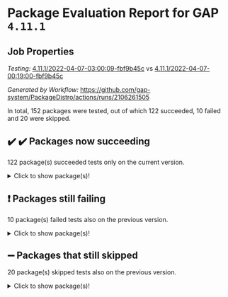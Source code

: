 # Package Evaluation Report for GAP `4.11.1`

## Job Properties

*Testing:* [4.11.1/2022-04-07-03:00:09-fbf9b45c](https://github.com/gap-system/PackageDistro/blob/data/reports/4.11.1/2022-04-07-03:00:09-fbf9b45c) vs [4.11.1/2022-04-07-00:19:00-fbf9b45c](https://github.com/gap-system/PackageDistro/blob/data/reports/4.11.1/2022-04-07-00:19:00-fbf9b45c)

*Generated by Workflow:* https://github.com/gap-system/PackageDistro/actions/runs/2106261505

In total, 152 packages were tested, out of which 122 succeeded, 10 failed and 20 were skipped.

## :heavy_check_mark: :heavy_check_mark: Packages now succeeding

122 package(s) succeeded tests only on the current version.<details> <summary>Click to show package(s)!</summary>

- ace 5.4 [(success)](https://github.com/gap-system/PackageDistro/runs/5861574084?check_suite_focus=true) vs ace 5.4 [(failure)](https://github.com/gap-system/PackageDistro/runs/5860365561?check_suite_focus=true) <br>
- aclib 1.3.2 [(success)](https://github.com/gap-system/PackageDistro/runs/5861574120?check_suite_focus=true) vs aclib 1.3.2 [(failure)](https://github.com/gap-system/PackageDistro/runs/5860365607?check_suite_focus=true) <br>
- agt 0.2 [(success)](https://github.com/gap-system/PackageDistro/runs/5861574141?check_suite_focus=true) vs agt 0.2 [(failure)](https://github.com/gap-system/PackageDistro/runs/5860365648?check_suite_focus=true) <br>
- alnuth 3.2.1 [(success)](https://github.com/gap-system/PackageDistro/runs/5861574166?check_suite_focus=true) vs alnuth 3.2.1 [(failure)](https://github.com/gap-system/PackageDistro/runs/5860365694?check_suite_focus=true) <br>
- anupq 3.2.6 [(success)](https://github.com/gap-system/PackageDistro/runs/5861574190?check_suite_focus=true) vs anupq 3.2.6 [(failure)](https://github.com/gap-system/PackageDistro/runs/5860365733?check_suite_focus=true) <br>
- atlasrep 2.1.2 [(success)](https://github.com/gap-system/PackageDistro/runs/5861574217?check_suite_focus=true) vs atlasrep 2.1.2 [(failure)](https://github.com/gap-system/PackageDistro/runs/5860365769?check_suite_focus=true) <br>
- autodoc 2022.03.10 [(success)](https://github.com/gap-system/PackageDistro/runs/5861574251?check_suite_focus=true) vs autodoc 2022.03.10 [(failure)](https://github.com/gap-system/PackageDistro/runs/5860365814?check_suite_focus=true) <br>
- automata 1.15 [(success)](https://github.com/gap-system/PackageDistro/runs/5861574274?check_suite_focus=true) vs automata 1.15 [(failure)](https://github.com/gap-system/PackageDistro/runs/5860365853?check_suite_focus=true) <br>
- automgrp 1.3.2 [(success)](https://github.com/gap-system/PackageDistro/runs/5861574305?check_suite_focus=true) vs automgrp 1.3.2 [(failure)](https://github.com/gap-system/PackageDistro/runs/5860365900?check_suite_focus=true) <br>
- autpgrp 1.10.2 [(success)](https://github.com/gap-system/PackageDistro/runs/5861574332?check_suite_focus=true) vs autpgrp 1.10.2 [(failure)](https://github.com/gap-system/PackageDistro/runs/5860365934?check_suite_focus=true) <br>
- cap 2022.04-01 [(success)](https://github.com/gap-system/PackageDistro/runs/5861574385?check_suite_focus=true) vs cap 2022.04-01 [(failure)](https://github.com/gap-system/PackageDistro/runs/5860365963?check_suite_focus=true) <br>
- caratinterface 2.3.3 [(success)](https://github.com/gap-system/PackageDistro/runs/5861574411?check_suite_focus=true) vs caratinterface 2.3.3 [(failure)](https://github.com/gap-system/PackageDistro/runs/5860366005?check_suite_focus=true) <br>
- cddinterface 2020.06.24 [(success)](https://github.com/gap-system/PackageDistro/runs/5861574435?check_suite_focus=true) vs cddinterface 2020.06.24 [(failure)](https://github.com/gap-system/PackageDistro/runs/5860366036?check_suite_focus=true) <br>
- circle 1.6.4 [(success)](https://github.com/gap-system/PackageDistro/runs/5861574460?check_suite_focus=true) vs circle 1.6.4 [(failure)](https://github.com/gap-system/PackageDistro/runs/5860366073?check_suite_focus=true) <br>
- cohomolo 1.6.10 [(success)](https://github.com/gap-system/PackageDistro/runs/5861574495?check_suite_focus=true) vs cohomolo 1.6.10 [(failure)](https://github.com/gap-system/PackageDistro/runs/5860366107?check_suite_focus=true) <br>
- congruence 1.2.3 [(success)](https://github.com/gap-system/PackageDistro/runs/5861574511?check_suite_focus=true) vs congruence 1.2.3 [(failure)](https://github.com/gap-system/PackageDistro/runs/5860366156?check_suite_focus=true) <br>
- corelg 1.56 [(success)](https://github.com/gap-system/PackageDistro/runs/5861574528?check_suite_focus=true) vs corelg 1.56 [(failure)](https://github.com/gap-system/PackageDistro/runs/5860366191?check_suite_focus=true) <br>
- crime 1.6 [(success)](https://github.com/gap-system/PackageDistro/runs/5861574555?check_suite_focus=true) vs crime 1.6 [(failure)](https://github.com/gap-system/PackageDistro/runs/5860366225?check_suite_focus=true) <br>
- crisp 1.4.5 [(success)](https://github.com/gap-system/PackageDistro/runs/5861574583?check_suite_focus=true) vs crisp 1.4.5 [(failure)](https://github.com/gap-system/PackageDistro/runs/5860366268?check_suite_focus=true) <br>
- crypting 0.10 [(success)](https://github.com/gap-system/PackageDistro/runs/5861574625?check_suite_focus=true) vs crypting 0.10 [(failure)](https://github.com/gap-system/PackageDistro/runs/5860366305?check_suite_focus=true) <br>
- cryst 4.1.24 [(success)](https://github.com/gap-system/PackageDistro/runs/5861574652?check_suite_focus=true) vs cryst 4.1.24 [(failure)](https://github.com/gap-system/PackageDistro/runs/5860366339?check_suite_focus=true) <br>
- crystcat 1.1.9 [(success)](https://github.com/gap-system/PackageDistro/runs/5861574679?check_suite_focus=true) vs crystcat 1.1.9 [(failure)](https://github.com/gap-system/PackageDistro/runs/5860366371?check_suite_focus=true) <br>
- ctbllib 1.3.3 [(success)](https://github.com/gap-system/PackageDistro/runs/5861574700?check_suite_focus=true) vs ctbllib 1.3.3 [(failure)](https://github.com/gap-system/PackageDistro/runs/5860366404?check_suite_focus=true) <br>
- cubefree 1.19 [(success)](https://github.com/gap-system/PackageDistro/runs/5861574742?check_suite_focus=true) vs cubefree 1.19 [(failure)](https://github.com/gap-system/PackageDistro/runs/5860366455?check_suite_focus=true) <br>
- curlinterface 2.2.2 [(success)](https://github.com/gap-system/PackageDistro/runs/5861574773?check_suite_focus=true) vs curlinterface 2.2.2 [(failure)](https://github.com/gap-system/PackageDistro/runs/5860366496?check_suite_focus=true) <br>
- cvec 2.7.5 [(success)](https://github.com/gap-system/PackageDistro/runs/5861574801?check_suite_focus=true) vs cvec 2.7.5 [(failure)](https://github.com/gap-system/PackageDistro/runs/5860366528?check_suite_focus=true) <br>
- datastructures 0.2.7 [(success)](https://github.com/gap-system/PackageDistro/runs/5861574834?check_suite_focus=true) vs datastructures 0.2.7 [(failure)](https://github.com/gap-system/PackageDistro/runs/5860366563?check_suite_focus=true) <br>
- deepthought 1.0.5 [(success)](https://github.com/gap-system/PackageDistro/runs/5861574864?check_suite_focus=true) vs deepthought 1.0.5 [(failure)](https://github.com/gap-system/PackageDistro/runs/5860366593?check_suite_focus=true) <br>
- design 1.7 [(success)](https://github.com/gap-system/PackageDistro/runs/5861574895?check_suite_focus=true) vs design 1.7 [(failure)](https://github.com/gap-system/PackageDistro/runs/5860366623?check_suite_focus=true) <br>
- difsets 2.3.1 [(success)](https://github.com/gap-system/PackageDistro/runs/5861574926?check_suite_focus=true) vs difsets 2.3.1 [(failure)](https://github.com/gap-system/PackageDistro/runs/5860366655?check_suite_focus=true) <br>
- digraphs 1.5.2 [(success)](https://github.com/gap-system/PackageDistro/runs/5861574960?check_suite_focus=true) vs digraphs 1.5.2 [(failure)](https://github.com/gap-system/PackageDistro/runs/5860366681?check_suite_focus=true) <br>
- edim 1.3.5 [(success)](https://github.com/gap-system/PackageDistro/runs/5861574992?check_suite_focus=true) vs edim 1.3.5 [(failure)](https://github.com/gap-system/PackageDistro/runs/5860366717?check_suite_focus=true) <br>
- example 4.3.0 [(success)](https://github.com/gap-system/PackageDistro/runs/5861575018?check_suite_focus=true) vs example 4.3.0 [(failure)](https://github.com/gap-system/PackageDistro/runs/5860366765?check_suite_focus=true) <br>
- factint 1.6.3 [(success)](https://github.com/gap-system/PackageDistro/runs/5861575058?check_suite_focus=true) vs factint 1.6.3 [(failure)](https://github.com/gap-system/PackageDistro/runs/5860366818?check_suite_focus=true) <br>
- ferret 1.0.7 [(success)](https://github.com/gap-system/PackageDistro/runs/5861575093?check_suite_focus=true) vs ferret 1.0.7 [(failure)](https://github.com/gap-system/PackageDistro/runs/5860366863?check_suite_focus=true) <br>
- fga 1.4.0 [(success)](https://github.com/gap-system/PackageDistro/runs/5861575125?check_suite_focus=true) vs fga 1.4.0 [(failure)](https://github.com/gap-system/PackageDistro/runs/5860366926?check_suite_focus=true) <br>
- float 1.0.3 [(success)](https://github.com/gap-system/PackageDistro/runs/5861575185?check_suite_focus=true) vs float 1.0.3 [(failure)](https://github.com/gap-system/PackageDistro/runs/5860367026?check_suite_focus=true) <br>
- format 1.4.3 [(success)](https://github.com/gap-system/PackageDistro/runs/5861575204?check_suite_focus=true) vs format 1.4.3 [(failure)](https://github.com/gap-system/PackageDistro/runs/5860367070?check_suite_focus=true) <br>
- forms 1.2.7 [(success)](https://github.com/gap-system/PackageDistro/runs/5861575228?check_suite_focus=true) vs forms 1.2.7 [(failure)](https://github.com/gap-system/PackageDistro/runs/5860367121?check_suite_focus=true) <br>
- fplsa 1.2.5 [(success)](https://github.com/gap-system/PackageDistro/runs/5861575260?check_suite_focus=true) vs fplsa 1.2.5 [(failure)](https://github.com/gap-system/PackageDistro/runs/5860367155?check_suite_focus=true) <br>
- fr 2.4.8 [(success)](https://github.com/gap-system/PackageDistro/runs/5861575323?check_suite_focus=true) vs fr 2.4.8 [(failure)](https://github.com/gap-system/PackageDistro/runs/5860367184?check_suite_focus=true) <br>
- fwtree 1.3 [(success)](https://github.com/gap-system/PackageDistro/runs/5861575399?check_suite_focus=true) vs fwtree 1.3 [(failure)](https://github.com/gap-system/PackageDistro/runs/5860367291?check_suite_focus=true) <br>
- gbnp 1.0.5 [(success)](https://github.com/gap-system/PackageDistro/runs/5861575434?check_suite_focus=true) vs gbnp 1.0.5 [(failure)](https://github.com/gap-system/PackageDistro/runs/5860367339?check_suite_focus=true) <br>
- generalizedmorphismsforcap 2022.03-03 [(success)](https://github.com/gap-system/PackageDistro/runs/5861575476?check_suite_focus=true) vs generalizedmorphismsforcap 2022.03-03 [(failure)](https://github.com/gap-system/PackageDistro/runs/5860367383?check_suite_focus=true) <br>
- genss 1.6.6 [(success)](https://github.com/gap-system/PackageDistro/runs/5861575506?check_suite_focus=true) vs genss 1.6.6 [(failure)](https://github.com/gap-system/PackageDistro/runs/5860367420?check_suite_focus=true) <br>
- gradedringforhomalg 2022.03-01 [(success)](https://github.com/gap-system/PackageDistro/runs/5861575538?check_suite_focus=true) vs gradedringforhomalg 2022.03-01 [(failure)](https://github.com/gap-system/PackageDistro/runs/5860367456?check_suite_focus=true) <br>
- grape 4.8.5 [(success)](https://github.com/gap-system/PackageDistro/runs/5861575570?check_suite_focus=true) vs grape 4.8.5 [(failure)](https://github.com/gap-system/PackageDistro/runs/5860367505?check_suite_focus=true) <br>
- groupoids 1.69 [(success)](https://github.com/gap-system/PackageDistro/runs/5861575595?check_suite_focus=true) vs groupoids 1.69 [(failure)](https://github.com/gap-system/PackageDistro/runs/5860367544?check_suite_focus=true) <br>
- grpconst 2.6.2 [(success)](https://github.com/gap-system/PackageDistro/runs/5861575618?check_suite_focus=true) vs grpconst 2.6.2 [(failure)](https://github.com/gap-system/PackageDistro/runs/5860367565?check_suite_focus=true) <br>
- guarana 0.96.3 [(success)](https://github.com/gap-system/PackageDistro/runs/5861575637?check_suite_focus=true) vs guarana 0.96.3 [(failure)](https://github.com/gap-system/PackageDistro/runs/5860367600?check_suite_focus=true) <br>
- guava 3.15 [(success)](https://github.com/gap-system/PackageDistro/runs/5861575680?check_suite_focus=true) vs guava 3.15 [(failure)](https://github.com/gap-system/PackageDistro/runs/5860367627?check_suite_focus=true) <br>
- hapcryst 0.1.14 [(success)](https://github.com/gap-system/PackageDistro/runs/5861575737?check_suite_focus=true) vs hapcryst 0.1.14 [(failure)](https://github.com/gap-system/PackageDistro/runs/5860367700?check_suite_focus=true) <br>
- hecke 1.5.3 [(success)](https://github.com/gap-system/PackageDistro/runs/5861575772?check_suite_focus=true) vs hecke 1.5.3 [(failure)](https://github.com/gap-system/PackageDistro/runs/5860367757?check_suite_focus=true) <br>
- help 3.5 [(success)](https://github.com/gap-system/PackageDistro/runs/5861575802?check_suite_focus=true) vs help 3.5 [(failure)](https://github.com/gap-system/PackageDistro/runs/5860367788?check_suite_focus=true) <br>
- idrel 2.43 [(success)](https://github.com/gap-system/PackageDistro/runs/5861575838?check_suite_focus=true) vs idrel 2.43 [(failure)](https://github.com/gap-system/PackageDistro/runs/5860367826?check_suite_focus=true) <br>
- images 1.3.1 [(success)](https://github.com/gap-system/PackageDistro/runs/5861575875?check_suite_focus=true) vs images 1.3.1 [(failure)](https://github.com/gap-system/PackageDistro/runs/5860367849?check_suite_focus=true) <br>
- intpic 0.2.4 [(success)](https://github.com/gap-system/PackageDistro/runs/5861575959?check_suite_focus=true) vs intpic 0.2.4 [(failure)](https://github.com/gap-system/PackageDistro/runs/5860367879?check_suite_focus=true) <br>
- io 4.7.2 [(success)](https://github.com/gap-system/PackageDistro/runs/5861576001?check_suite_focus=true) vs io 4.7.2 [(failure)](https://github.com/gap-system/PackageDistro/runs/5860367916?check_suite_focus=true) <br>
- irredsol 1.4.3 [(success)](https://github.com/gap-system/PackageDistro/runs/5861576028?check_suite_focus=true) vs irredsol 1.4.3 [(failure)](https://github.com/gap-system/PackageDistro/runs/5860367947?check_suite_focus=true) <br>
- json 2.1.0 [(success)](https://github.com/gap-system/PackageDistro/runs/5861576057?check_suite_focus=true) vs json 2.1.0 [(failure)](https://github.com/gap-system/PackageDistro/runs/5860367976?check_suite_focus=true) <br>
- jupyterkernel 1.4.1 [(success)](https://github.com/gap-system/PackageDistro/runs/5861576117?check_suite_focus=true) vs jupyterkernel 1.4.1 [(failure)](https://github.com/gap-system/PackageDistro/runs/5860368000?check_suite_focus=true) <br>
- jupyterviz 1.5.1 [(success)](https://github.com/gap-system/PackageDistro/runs/5861576136?check_suite_focus=true) vs jupyterviz 1.5.1 [(failure)](https://github.com/gap-system/PackageDistro/runs/5860368027?check_suite_focus=true) <br>
- kan 1.34 [(success)](https://github.com/gap-system/PackageDistro/runs/5861576171?check_suite_focus=true) vs kan 1.34 [(failure)](https://github.com/gap-system/PackageDistro/runs/5860368058?check_suite_focus=true) <br>
- kbmag 1.5.9 [(success)](https://github.com/gap-system/PackageDistro/runs/5861576204?check_suite_focus=true) vs kbmag 1.5.9 [(failure)](https://github.com/gap-system/PackageDistro/runs/5860368090?check_suite_focus=true) <br>
- laguna 3.9.4 [(success)](https://github.com/gap-system/PackageDistro/runs/5861576231?check_suite_focus=true) vs laguna 3.9.4 [(failure)](https://github.com/gap-system/PackageDistro/runs/5860368134?check_suite_focus=true) <br>
- liealgdb 2.2.1 [(success)](https://github.com/gap-system/PackageDistro/runs/5861576266?check_suite_focus=true) vs liealgdb 2.2.1 [(failure)](https://github.com/gap-system/PackageDistro/runs/5860368171?check_suite_focus=true) <br>
- liepring 1.9.2 [(success)](https://github.com/gap-system/PackageDistro/runs/5861576297?check_suite_focus=true) vs liepring 1.9.2 [(failure)](https://github.com/gap-system/PackageDistro/runs/5860368201?check_suite_focus=true) <br>
- liering 2.4.2 [(success)](https://github.com/gap-system/PackageDistro/runs/5861576322?check_suite_focus=true) vs liering 2.4.2 [(failure)](https://github.com/gap-system/PackageDistro/runs/5860368251?check_suite_focus=true) <br>
- linearalgebraforcap 2022.04-01 [(success)](https://github.com/gap-system/PackageDistro/runs/5861576372?check_suite_focus=true) vs linearalgebraforcap 2022.04-01 [(failure)](https://github.com/gap-system/PackageDistro/runs/5860368300?check_suite_focus=true) <br>
- loops 3.4.1 [(success)](https://github.com/gap-system/PackageDistro/runs/5861576418?check_suite_focus=true) vs loops 3.4.1 [(failure)](https://github.com/gap-system/PackageDistro/runs/5860368369?check_suite_focus=true) <br>
- lpres 1.0.3 [(success)](https://github.com/gap-system/PackageDistro/runs/5861576457?check_suite_focus=true) vs lpres 1.0.3 [(failure)](https://github.com/gap-system/PackageDistro/runs/5860368435?check_suite_focus=true) <br>
- majoranaalgebras 1.4 [(success)](https://github.com/gap-system/PackageDistro/runs/5861576487?check_suite_focus=true) vs majoranaalgebras 1.4 [(failure)](https://github.com/gap-system/PackageDistro/runs/5860368564?check_suite_focus=true) <br>
- mapclass 1.4.5 [(success)](https://github.com/gap-system/PackageDistro/runs/5861576528?check_suite_focus=true) vs mapclass 1.4.5 [(failure)](https://github.com/gap-system/PackageDistro/runs/5860368643?check_suite_focus=true) <br>
- matgrp 0.64 [(success)](https://github.com/gap-system/PackageDistro/runs/5861576601?check_suite_focus=true) vs matgrp 0.64 [(failure)](https://github.com/gap-system/PackageDistro/runs/5860368725?check_suite_focus=true) <br>
- modisom 2.5.1 [(success)](https://github.com/gap-system/PackageDistro/runs/5861576662?check_suite_focus=true) vs modisom 2.5.1 [(failure)](https://github.com/gap-system/PackageDistro/runs/5860368802?check_suite_focus=true) <br>
- modulepresentationsforcap 2022.03-02 [(success)](https://github.com/gap-system/PackageDistro/runs/5861576733?check_suite_focus=true) vs modulepresentationsforcap 2022.03-02 [(failure)](https://github.com/gap-system/PackageDistro/runs/5860368940?check_suite_focus=true) <br>
- monoidalcategories 2022.03-02 [(success)](https://github.com/gap-system/PackageDistro/runs/5861576849?check_suite_focus=true) vs monoidalcategories 2022.03-02 [(failure)](https://github.com/gap-system/PackageDistro/runs/5860369032?check_suite_focus=true) <br>
- nconvex 2020.11-04 [(success)](https://github.com/gap-system/PackageDistro/runs/5861576936?check_suite_focus=true) vs nconvex 2020.11-04 [(failure)](https://github.com/gap-system/PackageDistro/runs/5860369114?check_suite_focus=true) <br>
- nilmat 1.4.1 [(success)](https://github.com/gap-system/PackageDistro/runs/5861576984?check_suite_focus=true) vs nilmat 1.4.1 [(failure)](https://github.com/gap-system/PackageDistro/runs/5860369185?check_suite_focus=true) <br>
- nock 1.5 [(success)](https://github.com/gap-system/PackageDistro/runs/5861577031?check_suite_focus=true) vs nock 1.5 [(failure)](https://github.com/gap-system/PackageDistro/runs/5860369258?check_suite_focus=true) <br>
- nq 2.5.8 [(success)](https://github.com/gap-system/PackageDistro/runs/5861577162?check_suite_focus=true) vs nq 2.5.8 [(failure)](https://github.com/gap-system/PackageDistro/runs/5860369359?check_suite_focus=true) <br>
- numericalsgps 1.3.0 [(success)](https://github.com/gap-system/PackageDistro/runs/5861577212?check_suite_focus=true) vs numericalsgps 1.3.0 [(failure)](https://github.com/gap-system/PackageDistro/runs/5860369392?check_suite_focus=true) <br>
- openmath 11.5.0 [(success)](https://github.com/gap-system/PackageDistro/runs/5861577247?check_suite_focus=true) vs openmath 11.5.0 [(failure)](https://github.com/gap-system/PackageDistro/runs/5860369429?check_suite_focus=true) <br>
- orb 4.8.4 [(success)](https://github.com/gap-system/PackageDistro/runs/5861577287?check_suite_focus=true) vs orb 4.8.4 [(failure)](https://github.com/gap-system/PackageDistro/runs/5860369464?check_suite_focus=true) <br>
- patternclass 2.4.2 [(success)](https://github.com/gap-system/PackageDistro/runs/5861577356?check_suite_focus=true) vs patternclass 2.4.2 [(failure)](https://github.com/gap-system/PackageDistro/runs/5860369525?check_suite_focus=true) <br>
- permut 2.0.4 [(success)](https://github.com/gap-system/PackageDistro/runs/5861577395?check_suite_focus=true) vs permut 2.0.4 [(failure)](https://github.com/gap-system/PackageDistro/runs/5860369580?check_suite_focus=true) <br>
- polenta 1.3.10 [(success)](https://github.com/gap-system/PackageDistro/runs/5861577427?check_suite_focus=true) vs polenta 1.3.10 [(failure)](https://github.com/gap-system/PackageDistro/runs/5860369631?check_suite_focus=true) <br>
- polymaking 0.8.6 [(success)](https://github.com/gap-system/PackageDistro/runs/5861577463?check_suite_focus=true) vs polymaking 0.8.6 [(failure)](https://github.com/gap-system/PackageDistro/runs/5860369677?check_suite_focus=true) <br>
- primgrp 3.4.1 [(success)](https://github.com/gap-system/PackageDistro/runs/5861577499?check_suite_focus=true) vs primgrp 3.4.1 [(failure)](https://github.com/gap-system/PackageDistro/runs/5860369737?check_suite_focus=true) <br>
- profiling 2.5.0 [(success)](https://github.com/gap-system/PackageDistro/runs/5861577549?check_suite_focus=true) vs profiling 2.5.0 [(failure)](https://github.com/gap-system/PackageDistro/runs/5860369786?check_suite_focus=true) <br>
- qpa 1.33 [(success)](https://github.com/gap-system/PackageDistro/runs/5861577590?check_suite_focus=true) vs qpa 1.33 [(failure)](https://github.com/gap-system/PackageDistro/runs/5860369832?check_suite_focus=true) <br>
- quagroup 1.8.3 [(success)](https://github.com/gap-system/PackageDistro/runs/5861577633?check_suite_focus=true) vs quagroup 1.8.3 [(failure)](https://github.com/gap-system/PackageDistro/runs/5860369885?check_suite_focus=true) <br>
- radiroot 2.9 [(success)](https://github.com/gap-system/PackageDistro/runs/5861577667?check_suite_focus=true) vs radiroot 2.9 [(failure)](https://github.com/gap-system/PackageDistro/runs/5860369937?check_suite_focus=true) <br>
- rcwa 4.6.4 [(success)](https://github.com/gap-system/PackageDistro/runs/5861577700?check_suite_focus=true) vs rcwa 4.6.4 [(failure)](https://github.com/gap-system/PackageDistro/runs/5860369974?check_suite_focus=true) <br>
- rds 1.8 [(success)](https://github.com/gap-system/PackageDistro/runs/5861577727?check_suite_focus=true) vs rds 1.8 [(failure)](https://github.com/gap-system/PackageDistro/runs/5860370009?check_suite_focus=true) <br>
- repndecomp 1.2.1 [(success)](https://github.com/gap-system/PackageDistro/runs/5861577787?check_suite_focus=true) vs repndecomp 1.2.1 [(failure)](https://github.com/gap-system/PackageDistro/runs/5860370124?check_suite_focus=true) <br>
- repsn 3.1.0 [(success)](https://github.com/gap-system/PackageDistro/runs/5861577830?check_suite_focus=true) vs repsn 3.1.0 [(failure)](https://github.com/gap-system/PackageDistro/runs/5860370158?check_suite_focus=true) <br>
- resclasses 4.7.2 [(success)](https://github.com/gap-system/PackageDistro/runs/5861577912?check_suite_focus=true) vs resclasses 4.7.2 [(failure)](https://github.com/gap-system/PackageDistro/runs/5860370192?check_suite_focus=true) <br>
- scscp 2.3.1 [(success)](https://github.com/gap-system/PackageDistro/runs/5861577989?check_suite_focus=true) vs scscp 2.3.1 [(failure)](https://github.com/gap-system/PackageDistro/runs/5860370256?check_suite_focus=true) <br>
- sglppow 2.2 [(success)](https://github.com/gap-system/PackageDistro/runs/5861578124?check_suite_focus=true) vs sglppow 2.2 [(failure)](https://github.com/gap-system/PackageDistro/runs/5860370333?check_suite_focus=true) <br>
- sgpviz 0.999.5 [(success)](https://github.com/gap-system/PackageDistro/runs/5861578176?check_suite_focus=true) vs sgpviz 0.999.5 [(failure)](https://github.com/gap-system/PackageDistro/runs/5860370379?check_suite_focus=true) <br>
- simpcomp 2.1.14 [(success)](https://github.com/gap-system/PackageDistro/runs/5861578217?check_suite_focus=true) vs simpcomp 2.1.14 [(failure)](https://github.com/gap-system/PackageDistro/runs/5860370434?check_suite_focus=true) <br>
- singular 2020.12.18 [(success)](https://github.com/gap-system/PackageDistro/runs/5861578256?check_suite_focus=true) vs singular 2020.12.18 [(failure)](https://github.com/gap-system/PackageDistro/runs/5860370469?check_suite_focus=true) <br>
- sla 1.5.3 [(success)](https://github.com/gap-system/PackageDistro/runs/5861578310?check_suite_focus=true) vs sla 1.5.3 [(failure)](https://github.com/gap-system/PackageDistro/runs/5860370508?check_suite_focus=true) <br>
- smallgrp 1.5 [(success)](https://github.com/gap-system/PackageDistro/runs/5861578360?check_suite_focus=true) vs smallgrp 1.5 [(failure)](https://github.com/gap-system/PackageDistro/runs/5860370542?check_suite_focus=true) <br>
- smallsemi 0.6.13 [(success)](https://github.com/gap-system/PackageDistro/runs/5861578404?check_suite_focus=true) vs smallsemi 0.6.13 [(failure)](https://github.com/gap-system/PackageDistro/runs/5860370576?check_suite_focus=true) <br>
- sonata 2.9.3 [(success)](https://github.com/gap-system/PackageDistro/runs/5861578429?check_suite_focus=true) vs sonata 2.9.3 [(failure)](https://github.com/gap-system/PackageDistro/runs/5860370615?check_suite_focus=true) <br>
- sophus 1.25 [(success)](https://github.com/gap-system/PackageDistro/runs/5861578458?check_suite_focus=true) vs sophus 1.25 [(failure)](https://github.com/gap-system/PackageDistro/runs/5860370660?check_suite_focus=true) <br>
- spinsym 1.5.2 [(success)](https://github.com/gap-system/PackageDistro/runs/5861578490?check_suite_focus=true) vs spinsym 1.5.2 [(failure)](https://github.com/gap-system/PackageDistro/runs/5860370696?check_suite_focus=true) <br>
- symbcompcc 1.3.2 [(success)](https://github.com/gap-system/PackageDistro/runs/5861578555?check_suite_focus=true) vs symbcompcc 1.3.2 [(failure)](https://github.com/gap-system/PackageDistro/runs/5860370736?check_suite_focus=true) <br>
- thelma 1.3 [(success)](https://github.com/gap-system/PackageDistro/runs/5861578583?check_suite_focus=true) vs thelma 1.3 [(failure)](https://github.com/gap-system/PackageDistro/runs/5860370773?check_suite_focus=true) <br>
- tomlib 1.2.9 [(success)](https://github.com/gap-system/PackageDistro/runs/5861578622?check_suite_focus=true) vs tomlib 1.2.9 [(failure)](https://github.com/gap-system/PackageDistro/runs/5860370820?check_suite_focus=true) <br>
- toric 1.9.5 [(success)](https://github.com/gap-system/PackageDistro/runs/5861578658?check_suite_focus=true) vs toric 1.9.5 [(failure)](https://github.com/gap-system/PackageDistro/runs/5860370870?check_suite_focus=true) <br>
- ugaly 4.0.2 [(success)](https://github.com/gap-system/PackageDistro/runs/5861578726?check_suite_focus=true) vs ugaly 4.0.2 [(failure)](https://github.com/gap-system/PackageDistro/runs/5860370974?check_suite_focus=true) <br>
- unipot 1.5 [(success)](https://github.com/gap-system/PackageDistro/runs/5861578760?check_suite_focus=true) vs unipot 1.5 [(failure)](https://github.com/gap-system/PackageDistro/runs/5860371053?check_suite_focus=true) <br>
- utils 0.72 [(success)](https://github.com/gap-system/PackageDistro/runs/5861578834?check_suite_focus=true) vs utils 0.72 [(failure)](https://github.com/gap-system/PackageDistro/runs/5860371153?check_suite_focus=true) <br>
- uuid 0.7 [(success)](https://github.com/gap-system/PackageDistro/runs/5861578856?check_suite_focus=true) vs uuid 0.7 [(failure)](https://github.com/gap-system/PackageDistro/runs/5860371195?check_suite_focus=true) <br>
- walrus 0.9991 [(success)](https://github.com/gap-system/PackageDistro/runs/5861578877?check_suite_focus=true) vs walrus 0.9991 [(failure)](https://github.com/gap-system/PackageDistro/runs/5860371244?check_suite_focus=true) <br>
- wedderga 4.10.1 [(success)](https://github.com/gap-system/PackageDistro/runs/5861578898?check_suite_focus=true) vs wedderga 4.10.1 [(failure)](https://github.com/gap-system/PackageDistro/runs/5860371285?check_suite_focus=true) <br>
- xmod 2.86 [(success)](https://github.com/gap-system/PackageDistro/runs/5861578922?check_suite_focus=true) vs xmod 2.86 [(failure)](https://github.com/gap-system/PackageDistro/runs/5860371318?check_suite_focus=true) <br>
- xmodalg 1.18 [(success)](https://github.com/gap-system/PackageDistro/runs/5861578955?check_suite_focus=true) vs xmodalg 1.18 [(failure)](https://github.com/gap-system/PackageDistro/runs/5860371348?check_suite_focus=true) <br>
- zeromqinterface 0.13 [(success)](https://github.com/gap-system/PackageDistro/runs/5861579005?check_suite_focus=true) vs zeromqinterface 0.13 [(failure)](https://github.com/gap-system/PackageDistro/runs/5860371407?check_suite_focus=true) <br>
</details>

## :exclamation: Packages still failing

10 package(s) failed tests also on the previous version.<details> <summary>Click to show package(s)!</summary>

- fining 1.4.1 [(failure)](https://github.com/gap-system/PackageDistro/runs/5861575163?check_suite_focus=true)<br>
- francy 1.2.4 [(failure)](https://github.com/gap-system/PackageDistro/runs/5861575366?check_suite_focus=true)<br>
- hap 1.38 [(failure)](https://github.com/gap-system/PackageDistro/runs/5861575709?check_suite_focus=true)<br>
- normalizinterface 1.3.2 [(failure)](https://github.com/gap-system/PackageDistro/runs/5861577069?check_suite_focus=true)<br>
- packagemanager 1.2 [(failure)](https://github.com/gap-system/PackageDistro/runs/5861577322?check_suite_focus=true)<br>
- recog 1.3.2 [(failure)](https://github.com/gap-system/PackageDistro/runs/5861577756?check_suite_focus=true)<br>
- semigroups 4.0.0 [(failure)](https://github.com/gap-system/PackageDistro/runs/5861578051?check_suite_focus=true)<br>
- transgrp 3.6.1 [(failure)](https://github.com/gap-system/PackageDistro/runs/5861578689?check_suite_focus=true)<br>
- unitlib 4.0.0 [(failure)](https://github.com/gap-system/PackageDistro/runs/5861578798?check_suite_focus=true)<br>
- yangbaxter 0.9.0 [(failure)](https://github.com/gap-system/PackageDistro/runs/5861578978?check_suite_focus=true)<br>
</details>

## :heavy_minus_sign: Packages that still skipped

20 package(s) skipped tests also on the previous version.<details> <summary>Click to show package(s)!</summary>

- 4ti2interface 2022.03-01 [(skipped)](https://github.com/gap-system/PackageDistro/runs/5861516815?check_suite_focus=true)<br>
- browse 1.8.14 [(skipped)](https://github.com/gap-system/PackageDistro/runs/5861516815?check_suite_focus=true)<br>
- examplesforhomalg 2022.03-01 [(skipped)](https://github.com/gap-system/PackageDistro/runs/5861516815?check_suite_focus=true)<br>
- gapdoc 1.6.5 [(skipped)](https://github.com/gap-system/PackageDistro/runs/5861516815?check_suite_focus=true)<br>
- gauss 2022.03-01 [(skipped)](https://github.com/gap-system/PackageDistro/runs/5861516815?check_suite_focus=true)<br>
- gaussforhomalg 2022.03-01 [(skipped)](https://github.com/gap-system/PackageDistro/runs/5861516815?check_suite_focus=true)<br>
- gradedmodules 2022.03-01 [(skipped)](https://github.com/gap-system/PackageDistro/runs/5861516815?check_suite_focus=true)<br>
- homalg 2022.03-01 [(skipped)](https://github.com/gap-system/PackageDistro/runs/5861516815?check_suite_focus=true)<br>
- homalgtocas 2022.03-01 [(skipped)](https://github.com/gap-system/PackageDistro/runs/5861516815?check_suite_focus=true)<br>
- io_forhomalg 2022.03-01 [(skipped)](https://github.com/gap-system/PackageDistro/runs/5861516815?check_suite_focus=true)<br>
- itc 1.5.1 [(skipped)](https://github.com/gap-system/PackageDistro/runs/5861516815?check_suite_focus=true)<br>
- localizeringforhomalg 2022.03-01 [(skipped)](https://github.com/gap-system/PackageDistro/runs/5861516815?check_suite_focus=true)<br>
- matricesforhomalg 2022.03-02 [(skipped)](https://github.com/gap-system/PackageDistro/runs/5861516815?check_suite_focus=true)<br>
- modules 2022.03-01 [(skipped)](https://github.com/gap-system/PackageDistro/runs/5861516815?check_suite_focus=true)<br>
- polycyclic 2.16 [(skipped)](https://github.com/gap-system/PackageDistro/runs/5861516815?check_suite_focus=true)<br>
- ringsforhomalg 2022.03-01 [(skipped)](https://github.com/gap-system/PackageDistro/runs/5861516815?check_suite_focus=true)<br>
- sco 2022.03-01 [(skipped)](https://github.com/gap-system/PackageDistro/runs/5861516815?check_suite_focus=true)<br>
- toolsforhomalg 2022.04-01 [(skipped)](https://github.com/gap-system/PackageDistro/runs/5861516815?check_suite_focus=true)<br>
- toricvarieties 2022.03.23 [(skipped)](https://github.com/gap-system/PackageDistro/runs/5861516815?check_suite_focus=true)<br>
- xgap 4.31 [(skipped)](https://github.com/gap-system/PackageDistro/runs/5861516815?check_suite_focus=true)<br>
</details>

